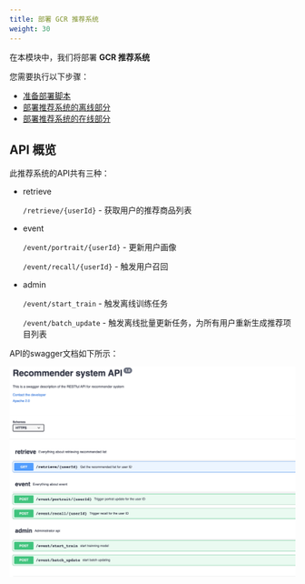 ```yaml
---
title: 部署 GCR 推荐系统
weight: 30
---
```


在本模块中，我们将部署 **GCR 推荐系统** 

您需要执行以下步骤：

- [准备部署脚本](./deploy-prepare/readme)
- [部署推荐系统的离线部分](./offline/readme)
- [部署推荐系统的在线部分](./online/)

## API 概览 

此推荐系统的API共有三种：

- retrieve 
  
  `/retrieve/{userId}` - 获取用户的推荐商品列表 
  
- event
  
   `/event/portrait/{userId}` - 更新用户画像

   `/event/recall/{userId}`  - 触发用户召回

- admin
   
   `/event/start_train` - 触发离线训练任务
  
   `/event/batch_update` - 触发离线批量更新任务，为所有用户重新生成推荐项目列表 


API的swagger文档如下所示： 

![RS API overview](/images/rs-api-overview.png)

